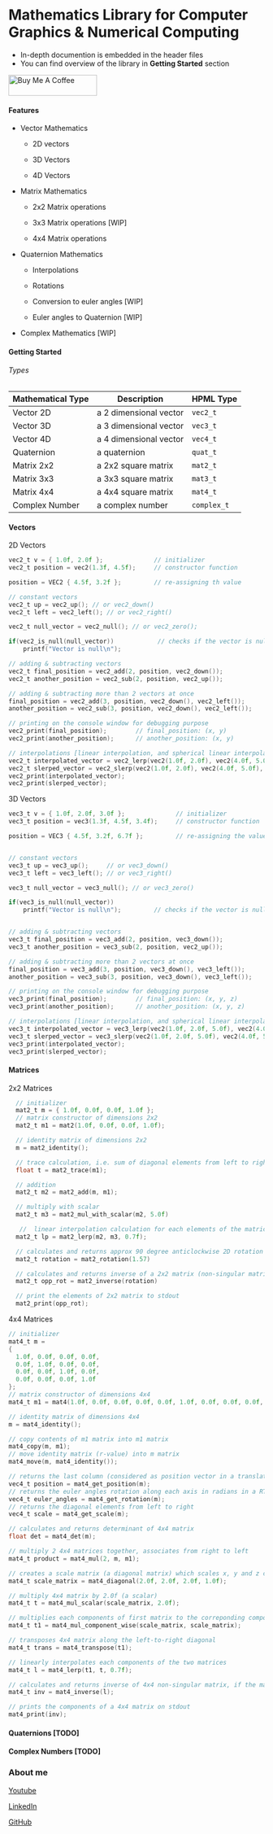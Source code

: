 # Mathematics Library for Computer Graphics & Numerical Computing

- In-depth documention is embedded in the header files
- You can find overview of the library in **Getting Started**  section

<a href="https://www.buymeacoffee.com/raviprakashsingh" target="_blank"><img src="https://cdn.buymeacoffee.com/buttons/default-orange.png" alt="Buy Me A Coffee" height="41" width="174"></a>

#### Features

- Vector Mathematics
  
  - 2D vectors
  
  - 3D Vectors
  
  - 4D Vectors

- Matrix Mathematics
  
  - 2x2 Matrix operations
  
  - 3x3 Matrix operations [WIP]
  
  - 4x4 Matrix operations

- Quaternion Mathematics
  
  - Interpolations
  
  - Rotations
  
  - Conversion to euler angles [WIP]
  
  - Euler angles to Quaternion [WIP]

- Complex Mathematics [WIP]

#### Getting Started

###### Types

| Mathematical Type | Description            | HPML Type   |
| ----------------- | ---------------------- | ----------- |
| Vector 2D         | a 2 dimensional vector | `vec2_t`    |
| Vector 3D         | a 3 dimensional vector | `vec3_t`    |
| Vector 4D         | a 4 dimensional vector | `vec4_t`    |
| Quaternion        | a quaternion           | `quat_t`    |
| Matrix 2x2        | a 2x2 square matrix    | `mat2_t`    |
| Matrix 3x3        | a 3x3 square matrix    | `mat3_t `   |
| Matrix 4x4        | a 4x4 square matrix    | `mat4_t`    |
| Complex Number    | a complex number       | `complex_t` |

#### Vectors

2D Vectors

```c
vec2_t v = { 1.0f, 2.0f };              // initializer
vec2_t position = vec2(1.3f, 4.5f);     // constructor function

position = VEC2 { 4.5f, 3.2f };         // re-assigning th value

// constant vectors
vec2_t up = vec2_up(); // or vec2_down()
vec2_t left = vec2_left(); // or vec2_right()

vec2_t null_vector = vec2_null(); // or vec2_zero();

if(vec2_is_null(null_vector))            // checks if the vector is null
    printf("Vector is null\n");

// adding & subtracting vectors
vec2_t final_position = vec2_add(2, position, vec2_down());
vec2_t another_position = vec2_sub(2, position, vec2_up());

// adding & subtracting more than 2 vectors at once
final_position = vec2_add(3, position, vec2_down(), vec2_left());
another_position = vec2_sub(3, position, vec2_down(), vec2_left());

// printing on the console window for debugging purpose
vec2_print(final_position);        // final_position: (x, y)
vec2_print(another_position);      // another_position: (x, y)

// interpolations [linear interpolation, and spherical linear interpolation]
vec2_t interpolated_vector = vec2_lerp(vec2(1.0f, 2.0f), vec2(4.0f, 5.0f), 0.2f);
vec2_t slerped_vector = vec2_slerp(vec2(1.0f, 2.0f), vec2(4.0f, 5.0f), 0.2f);
vec2_print(interpolated_vector);
vec2_print(slerped_vector);

```



3D Vectors

```c
vec3_t v = { 1.0f, 2.0f, 3.0f };              // initializer
vec3_t position = vec3(1.3f, 4.5f, 3.4f);     // constructor function

position = VEC3 { 4.5f, 3.2f, 6.7f };         // re-assigning the value


// constant vectors
vec3_t up = vec3_up();     // or vec3_down()
vec3_t left = vec3_left(); // or vec3_right()

vec3_t null_vector = vec3_null(); // or vec3_zero()

if(vec3_is_null(null_vector))
    printf("Vector is null\n");         // checks if the vector is null


// adding & subtracting vectors
vec3_t final_position = vec3_add(2, position, vec3_down());
vec3_t another_position = vec3_sub(2, position, vec2_up());

// adding & subtracting more than 2 vectors at once
final_position = vec3_add(3, position, vec3_down(), vec3_left());
another_position = vec3_sub(3, position, vec3_down(), vec3_left());

// printing on the console window for debugging purpose
vec3_print(final_position);        // final_position: (x, y, z)
vec3_print(another_position);      // another_position: (x, y, z)

// interpolations [linear interpolation, and spherical linear interpolation]
vec3_t interpolated_vector = vec3_lerp(vec2(1.0f, 2.0f, 5.0f), vec2(4.0f, 5.0f, 2.0f), 0.2f);
vec3_t slerped_vector = vec3_slerp(vec2(1.0f, 2.0f, 5.0f), vec2(4.0f, 5.0f, 2.0f), 0.2f);
vec3_print(interpolated_vector);
vec3_print(slerped_vector);

```





#### Matrices

2x2 Matrices
```c
  // initializer
  mat2_t m = { 1.0f, 0.0f, 0.0f, 1.0f };
  // matrix constructor of dimensions 2x2
  mat2_t m1 = mat2(1.0f, 0.0f, 0.0f, 1.0f);

  // identity matrix of dimensions 2x2
  m = mat2_identity();

  // trace calculation, i.e. sum of diagonal elements from left to right
  float t = mat2_trace(m1);

  // addition
  mat2_t m2 = mat2_add(m, m1);

  // multiply with scalar
  mat2_t m3 = mat2_mul_with_scalar(m2, 5.0f)

   //  linear interpolation calculation for each elements of the matrices
  mat2_t lp = mat2_lerp(m2, m3, 0.7f);

  // calculates and returns approx 90 degree anticlockwise 2D rotation matrix
  mat2_t rotation = mat2_rotation(1.57)

  // calculates and returns inverse of a 2x2 matrix (non-singular matrix)
  mat2_t opp_rot = mat2_inverse(rotation)

  // print the elements of 2x2 matrix to stdout
  mat2_print(opp_rot);
```

4x4 Matrices
```c
// initializer
mat4_t m =
{
  1.0f, 0.0f, 0.0f, 0.0f,
  0.0f, 1.0f, 0.0f, 0.0f,
  0.0f, 0.0f, 1.0f, 0.0f,
  0.0f, 0.0f, 0.0f, 1.0f
};
// matrix constructor of dimensions 4x4
mat4_t m1 = mat4(1.0f, 0.0f, 0.0f, 0.0f, 0.0f, 1.0f, 0.0f, 0.0f, 0.0f, 0.0f, 1.0f, 0.0f, 0.0f, 0.0f, 0.0f, 1.0f);

// identity matrix of dimensions 4x4
m = mat4_identity();

// copy contents of m1 matrix into m1 matrix
mat4_copy(m, m1);
// move identity matrix (r-value) into m matrix
mat4_move(m, mat4_identity());

// returns the last column (considered as position vector in a translation vector)
vec4_t position = mat4_get_position(m);
// returns the euler angles rotation along each axis in radians in a RTS matrix
vec4_t euler_angles = mat4_get_rotation(m);
// returns the diagonal elements from left to right
vec4_t scale = mat4_get_scale(m);

// calculates and returns determinant of 4x4 matrix
float det = mat4_det(m);

// multiply 2 4x4 matrices together, associates from right to left
mat4_t product = mat4_mul(2, m, m1);

// creates a scale matrix (a diagonal matrix) which scales x, y and z components by 2.0f
mat4_t scale_matrix = mat4_diagonal(2.0f, 2.0f, 2.0f, 1.0f);

// multiply 4x4 matrix by 2.0f (a scalar)
mat4_t t = mat4_mul_scalar(scale_matrix, 2.0f);

// multiplies each components of first matrix to the correponding components of second matrix
mat4_t t1 = mat4_mul_component_wise(scale_matrix, scale_matrix);

// transposes 4x4 matrix along the left-to-right diagonal
mat4_t trans = mat4_transpose(t1);

// linearly interpolates each components of the two matrices
mat4_t l = mat4_lerp(t1, t, 0.7f);

// calculates and returns inverse of 4x4 non-singular matrix, if the matrix is singular then throws an exception
mat4_t inv = mat4_inverse(l);

// prints the components of a 4x4 matrix on stdout
mat4_print(inv);
```

#### Quaternions [TODO]

#### Complex Numbers [TODO]



### About me

[Youtube](https://www.youtube.com/channel/UCWe_os3p4z3DBnQ4B5DUTfw/videos)

[LinkedIn](https://www.linkedin.com/in/ravi-prakash-095a271a8/)

[GitHub](https://github.com/ravi688)
